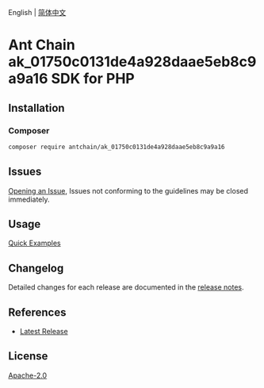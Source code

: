 English | [简体中文](README-CN.md)

# Ant Chain ak_01750c0131de4a928daae5eb8c9a9a16 SDK for PHP

## Installation

### Composer

```bash
composer require antchain/ak_01750c0131de4a928daae5eb8c9a9a16
```

## Issues

[Opening an Issue](https://github.com/alipay/antchain-openapi-prod-sdk/issues/new), Issues not conforming to the guidelines may be closed immediately.

## Usage

[Quick Examples](https://github.com/alipay/antchain-openapi-prod-sdk/blob/master/docs/0-Examples-EN.md#quick-examples)

## Changelog

Detailed changes for each release are documented in the [release notes](./ChangeLog.txt).

## References

* [Latest Release](https://github.com/antchain-openapi-sdk-php)

## License

[Apache-2.0](http://www.apache.org/licenses/LICENSE-2.0)

